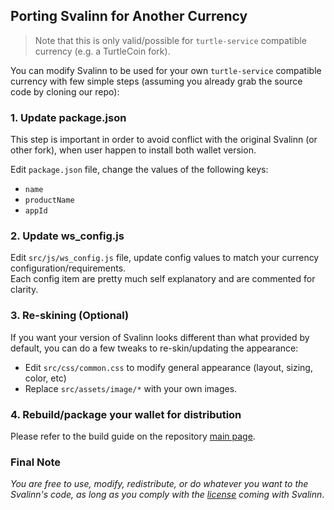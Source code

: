 ## Porting Svalinn for Another Currency

> Note that this is only valid/possible for `turtle-service` compatible currency (e.g. a TurtleCoin fork).

You can modify Svalinn to be used for your own `turtle-service` compatible currency with few simple steps (assuming you already grab the source code by cloning our repo):

### 1. Update package.json
This step is important in order to avoid conflict with the original Svalinn (or other fork), when user happen to install both wallet version.

Edit `package.json` file, change the values of the following keys:
- `name`
- `productName`
- `appId`

### 2. Update ws_config.js
Edit `src/js/ws_config.js` file, update config values to match your currency configuration/requirements.  
Each config item are pretty much self explanatory and are commented for clarity.

### 3. Re-skining (Optional)
If you want your version of Svalinn looks different than what provided by default, you can do a few tweaks to re-skin/updating the appearance:
- Edit `src/css/common.css` to modify general appearance (layout, sizing, color, etc)
- Replace `src/assets/image/*` with your own images.

### 4. Rebuild/package your wallet for distribution
Please refer to the build guide on the repository [main page](https://github.com/turtlecoin/turtle-wallet-electron).

### Final Note
_You are free to use, modify, redistribute, or do whatever you want to the Svalinn's code, as long as you comply with the [license](https://github.com/turtlecoin/turtle-wallet-electron/blob/master/LICENSE.md) coming with Svalinn_.